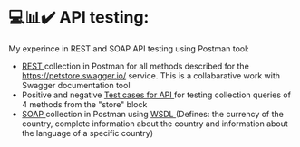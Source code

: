 # 💻📊✔️ API testing:
My experince in REST and SOAP API testing using Postman tool:
- <a href="https://www.postman.com/cloudy-meteor-844571/workspace/workspacestudy2023/collection/28825783-0e1de776-12a0-4c48-b451-620e43fedbae?action=share&creator=28825783" title="rest" alt="rest"> REST </a> collection in Postman for all methods described for the https://petstore.swagger.io/ service. This is a collabarative work with Swagger documentation tool
- Positive and negative <a href="https://docs.google.com/spreadsheets/d/1a_BuOmmhGLOBEv0YaRYkKUAaaBg7_1rdcDj8E41gglA/edit?usp=sharing" title="testcaseapi" alt="testcaseapi"> Test cases for API </a> for testing collection queries of 4 methods from the "store" block
- <a href="https://www.postman.com/cloudy-meteor-844571/workspace/workspacestudy2023/collection/28825783-6108c7f8-a0cd-4669-a73a-5f8764cecdf4?action=share&creator=28825783 " title="soapapi" alt="soapapi"> SOAP </a> collection in Postman using <a href="http://webservices.oorsprong.org/websamples.countryinfo/CountryInfoService.wso?WSDL" title="WSDL" alt="WSDL"> WSDL </a> (Defines: the currency of the country, complete information about the country and information about the language of a specific country)